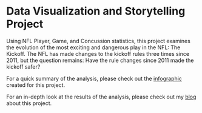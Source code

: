 # Data Visualization and Storytelling Project

Using NFL Player, Game, and Concussion statistics, this project examines the evolution of the most exciting and dangerous play in the NFL: The Kickoff. The NFL has made changes to the kickoff rules three times since 2011, but the question remains: Have the rule changes since 2011 made the kickoff safer?

For a quick summary of the analysis, please check out the [infographic](https://github.com/DanZylkowski/Data-Visualization-and-Storytelling-Project/blob/main/5.3%20Project%20task%204%20DZylkowski%20Infographic.pdf) created for this project.

For an in-depth look at the results of the analysis, please check out my [blog](https://nflsafetyrules.wordpress.com/2021/05/05/the-evolution-of-nfl-players-and-the-physics-behind-the-most-dangerous-play-in-football/) about this project.
